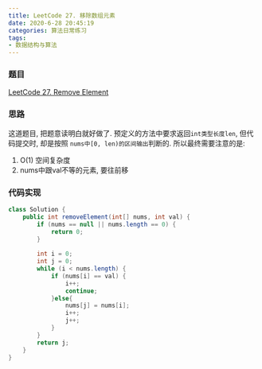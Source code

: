 ```yaml
---
title: LeetCode 27. 移除数组元素
date: 2020-6-28 20:45:19
categories: 算法日常练习
tags:
- 数据结构与算法
---
```


### 题目

[LeetCode 27. Remove Element](https://leetcode.com/problems/remove-element/)

### 思路

这道题目, 把题意读明白就好做了.
预定义的方法中要求返回`int类型长度len`, 但代码提交时, 却是按照 `nums中[0, len)的区间输出`判断的.
所以最终需要注意的是:

1. O(1) 空间复杂度
2. nums中跟val不等的元素, 要往前移
<!--more-->
### 代码实现

```java
class Solution {
    public int removeElement(int[] nums, int val) {
        if (nums == null || nums.length == 0) {
            return 0;
        }
        
        int i = 0;
        int j = 0;
        while (i < nums.length) {
            if (nums[i] == val) {
                i++;
                continue;
            }else{
                nums[j] = nums[i];
                i++;
                j++;
            }
        }
        return j;
    }
}
```